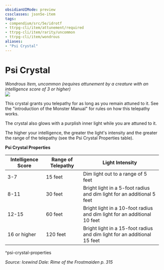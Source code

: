 ```yaml
---
obsidianUIMode: preview
cssclasses: json5e-item
tags:
- compendium/src/5e/idrotf
- ttrpg-cli/item/attunement/required
- ttrpg-cli/item/rarity/uncommon
- ttrpg-cli/item/wondrous
aliases: 
- "Psi Crystal"
---
```

# Psi Crystal
*Wondrous Item, uncommon (requires attunement by a creature with an intelligence score of 3 or higher)*  
![](/3-Mechanics/CLI/items/img/psi-crystal.webp#right)  


This crystal grants you telepathy for as long as you remain attuned to it. See the "introduction of the Monster Manual" for rules on how this telepathy works.

The crystal also glows with a purplish inner light while you are attuned to it.

The higher your intelligence, the greater the light's intensity and the greater the range of the telepathy (see the Psi Crystal Properties table).

**Psi Crystal Properties**

| Intelligence Score | Range of Telepathy | Light Intensity |
|--------------------|--------------------|-----------------|
| 3-7 | 15 feet | Dim light out to a range of 5 feet |
| 8-11 | 30 feet | Bright light in a 5-foot radius and dim light for an additional 5 feet |
| 12-15 | 60 feet | Bright light in a 10-foot radius and dim light for an additional 10 feet |
| 16 or higher | 120 feet | Bright light in a 15-foot radius and dim light for an additional 15 feet |
^psi-crystal-properties

*Source: Icewind Dale: Rime of the Frostmaiden p. 315*